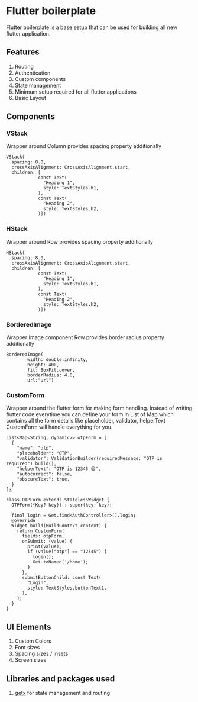 # Flutter boilerplate

Flutter boilerplate is a base setup that can be used for building all new flutter application.

## Features

1. Routing
2. Authentication
3. Custom components
4. State management
5. Minimum setup required for all flutter applications
6. Basic Layout

## Components

### VStack

Wrapper around Column provides spacing property additionally

```
VStack(
  spacing: 8.0,
  crossAxisAlignment: CrossAxisAlignment.start,
  children: [
            const Text(
              "Heading 1",
              style: TextStyles.h1,
            ),
            const Text(
              "Heading 2",
              style: TextStyles.h2,
            )])
```

### HStack

Wrapper around Row provides spacing property additionally

```
HStack(
  spacing: 8.0,
  crossAxisAlignment: CrossAxisAlignment.start,
  children: [
            const Text(
              "Heading 1",
              style: TextStyles.h1,
            ),
            const Text(
              "Heading 2",
              style: TextStyles.h2,
            )])
```

### BorderedImage

Wrapper Image component Row provides border radius property additionally

```
BorderedImage(
        width: double.infinity,
        height: 400,
        fit: BoxFit.cover,
        borderRadius: 4.0,
        url:"url")
```

### CustomForm

Wrapper around the flutter form for making form handling. Instead of writing flutter code everytime you can define your form in List of Map which contains all the form details like placeholder, validator, helperText CustomForm will handle everything for you.

```
List<Map<String, dynamic>> otpForm = [
  {
    "name": "otp",
    "placeholder": "OTP",
    "validator": ValidationBuilder(requiredMessage: "OTP is required").build(),
    "helperText": "OTP is 12345 😃",
    "autocorrect": false,
    "obscureText": true,
  }
];

class OTPForm extends StatelessWidget {
  OTPForm({Key? key}) : super(key: key);

  final login = Get.find<AuthController>().login;
  @override
  Widget build(BuildContext context) {
    return CustomForm(
      fields: otpForm,
      onSubmit: (value) {
        print(value);
        if (value["otp"] == "12345") {
          login();
          Get.toNamed('/home');
        }
      },
      submitButtonChild: const Text(
        "Login",
        style: TextStyles.buttonText1,
      ),
    );
  }
}

```

## UI Elements

1. Custom Colors
2. Font sizes
3. Spacing sizes / insets
4. Screen sizes

## Libraries and packages used

1. [getx](https://pub.dev/packages/get) for state management and routing
